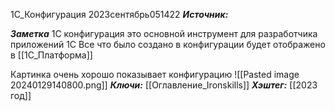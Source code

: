 
1С_Конфигурация
2023сентябрь051422
***Источник:*** 

***Заметка*** 
	1С конфигурация это основной инструмент для разработчика приложений 1С
		Все что было создано в конфигурации будет отображено  в [[1C_Платформа]]


Картинка очень хорошо показывает конфигурацию
![[Pasted image 20240129140800.png]]
***Ключи:*** 
[[Оглавление_Ironskills]]
***Хэштег:***  [[2023 год]]